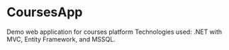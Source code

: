 # CoursesApp
Demo web application for courses platform Technologies used: .NET with MVC, Entity Framework, and MSSQL.
